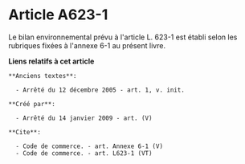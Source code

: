 # Article A623-1

Le bilan environnemental prévu à l'article L. 623-1 est établi selon les rubriques fixées à l'annexe 6-1 au présent livre.

**Liens relatifs à cet article**

	**Anciens textes**:

	  - Arrêté du 12 décembre 2005 - art. 1, v. init.

	**Créé par**:

	  - Arrêté du 14 janvier 2009 - art. (V)

	**Cite**:

	  - Code de commerce. - art. Annexe 6-1 (V)
	  - Code de commerce. - art. L623-1 (VT)
